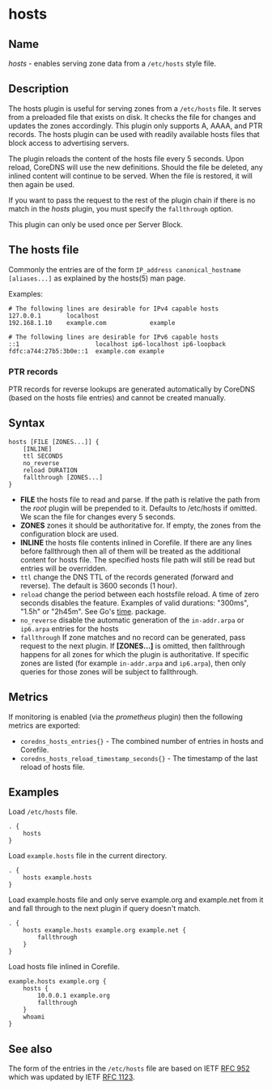 # hosts

## Name

*hosts* - enables serving zone data from a `/etc/hosts` style file.

## Description

The hosts plugin is useful for serving zones from a `/etc/hosts` file. It serves from a preloaded
file that exists on disk. It checks the file for changes and updates the zones accordingly. This
plugin only supports A, AAAA, and PTR records. The hosts plugin can be used with readily
available hosts files that block access to advertising servers.

The plugin reloads the content of the hosts file every 5 seconds. Upon reload, CoreDNS will use the
new definitions. Should the file be deleted, any inlined content will continue to be served. When
the file is restored, it will then again be used.

If you want to pass the request to the rest of the plugin chain if there is no match in the *hosts*
plugin, you must specify the `fallthrough` option.

This plugin can only be used once per Server Block.

## The hosts file

Commonly the entries are of the form `IP_address canonical_hostname [aliases...]` as explained by
the hosts(5) man page.

Examples:

~~~
# The following lines are desirable for IPv4 capable hosts
127.0.0.1       localhost
192.168.1.10    example.com            example

# The following lines are desirable for IPv6 capable hosts
::1                     localhost ip6-localhost ip6-loopback
fdfc:a744:27b5:3b0e::1  example.com example
~~~

### PTR records

PTR records for reverse lookups are generated automatically by CoreDNS (based on the hosts file
entries) and cannot be created manually.

## Syntax

~~~
hosts [FILE [ZONES...]] {
    [INLINE]
    ttl SECONDS
    no_reverse
    reload DURATION
    fallthrough [ZONES...]
}
~~~

* **FILE** the hosts file to read and parse. If the path is relative the path from the *root*
  plugin will be prepended to it. Defaults to /etc/hosts if omitted. We scan the file for changes
  every 5 seconds.
* **ZONES** zones it should be authoritative for. If empty, the zones from the configuration block
   are used.
* **INLINE** the hosts file contents inlined in Corefile. If there are any lines before fallthrough
   then all of them will be treated as the additional content for hosts file. The specified hosts
   file path will still be read but entries will be overridden.
* `ttl` change the DNS TTL of the records generated (forward and reverse). The default is 3600 seconds (1 hour).
* `reload` change the period between each hostsfile reload. A time of zero seconds disables the
  feature. Examples of valid durations: "300ms", "1.5h" or "2h45m". See Go's
  [time](https://godoc.org/time). package.
* `no_reverse` disable the automatic generation of the `in-addr.arpa` or `ip6.arpa` entries for the hosts
* `fallthrough` If zone matches and no record can be generated, pass request to the next plugin.
  If **[ZONES...]** is omitted, then fallthrough happens for all zones for which the plugin
  is authoritative. If specific zones are listed (for example `in-addr.arpa` and `ip6.arpa`), then only
  queries for those zones will be subject to fallthrough.

## Metrics

If monitoring is enabled (via the *prometheus* plugin) then the following metrics are exported:

- `coredns_hosts_entries{}` - The combined number of entries in hosts and Corefile.
- `coredns_hosts_reload_timestamp_seconds{}` - The timestamp of the last reload of hosts file.

## Examples

Load `/etc/hosts` file.

~~~ corefile
. {
    hosts
}
~~~

Load `example.hosts` file in the current directory.

~~~
. {
    hosts example.hosts
}
~~~

Load example.hosts file and only serve example.org and example.net from it and fall through to the
next plugin if query doesn't match.

~~~
. {
    hosts example.hosts example.org example.net {
        fallthrough
    }
}
~~~

Load hosts file inlined in Corefile.

~~~
example.hosts example.org {
    hosts {
        10.0.0.1 example.org
        fallthrough
    }
    whoami
}
~~~

## See also

The form of the entries in the `/etc/hosts` file are based on IETF [RFC 952](https://tools.ietf.org/html/rfc952) which was updated by IETF [RFC 1123](https://tools.ietf.org/html/rfc1123).
